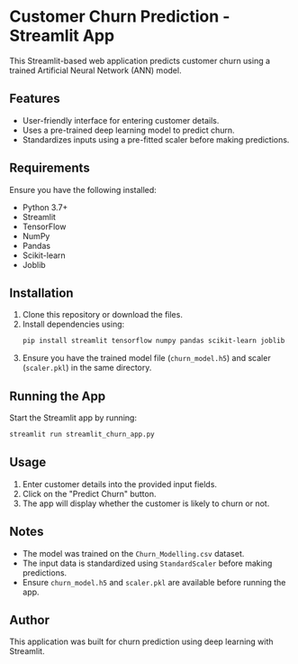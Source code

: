 # Customer Churn Prediction - Streamlit App

This Streamlit-based web application predicts customer churn using a trained Artificial Neural Network (ANN) model.

## Features
- User-friendly interface for entering customer details.
- Uses a pre-trained deep learning model to predict churn.
- Standardizes inputs using a pre-fitted scaler before making predictions.

## Requirements
Ensure you have the following installed:

- Python 3.7+
- Streamlit
- TensorFlow
- NumPy
- Pandas
- Scikit-learn
- Joblib

## Installation
1. Clone this repository or download the files.
2. Install dependencies using:
   ```bash
   pip install streamlit tensorflow numpy pandas scikit-learn joblib
   ```
3. Ensure you have the trained model file (`churn_model.h5`) and scaler (`scaler.pkl`) in the same directory.

## Running the App
Start the Streamlit app by running:
```bash
streamlit run streamlit_churn_app.py
```

## Usage
1. Enter customer details into the provided input fields.
2. Click on the "Predict Churn" button.
3. The app will display whether the customer is likely to churn or not.

## Notes
- The model was trained on the `Churn_Modelling.csv` dataset.
- The input data is standardized using `StandardScaler` before making predictions.
- Ensure `churn_model.h5` and `scaler.pkl` are available before running the app.

## Author
This application was built for churn prediction using deep learning with Streamlit.


